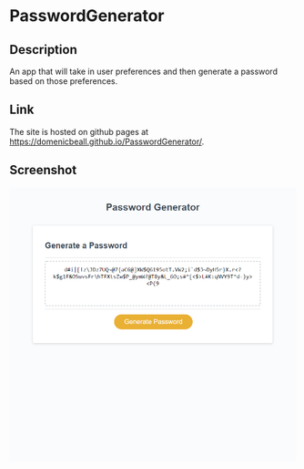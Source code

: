 # PasswordGenerator

## Description
An app that will take in user preferences and then generate a password based on those preferences.

## Link
The site is hosted on github pages at <a href="https://domenicbeall.github.io/PasswordGenerator/">https://domenicbeall.github.io/PasswordGenerator/</a>.

## Screenshot
<img src="Screenshot.PNG"></img>